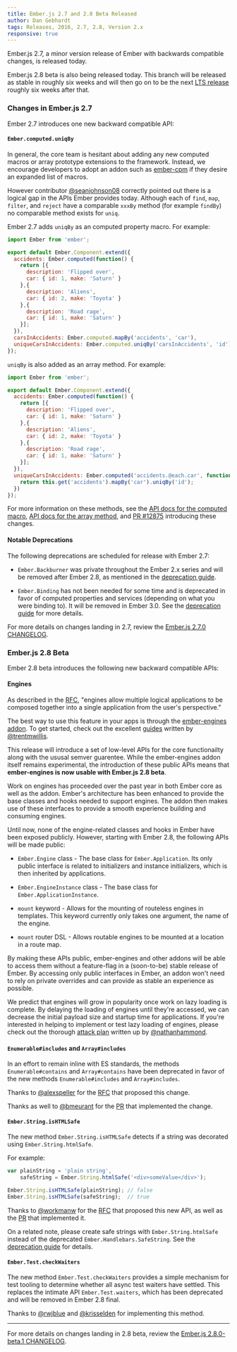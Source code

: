 ```yaml
---
title: Ember.js 2.7 and 2.8 Beta Released
author: Dan Gebhardt
tags: Releases, 2016, 2.7, 2.8, Version 2.x
responsive: true
---
```


Ember.js 2.7, a minor version release of Ember with backwards compatible
changes, is released today.

Ember.js 2.8 beta is also being released today. This branch will be released as
stable in roughly six weeks and will then go on to be the next [LTS release](/blog/2016/02/25/announcing-embers-first-lts.html)
roughly six weeks after that.

### Changes in Ember.js 2.7

Ember 2.7 introduces one new backward compatible API:

#### `Ember.computed.uniqBy`

In general, the core team is hesitant about adding any new computed macros
or array prototype extensions to the framework. Instead, we encourage developers
to adopt an addon such as [ember-cpm](https://github.com/cibernox/ember-cpm)
if they desire an expanded list of macros.

However contributor [@seanjohnson08](https://github.com/seanjohnson08) correctly
pointed out there is a logical gap in the APIs Ember provides today. Although
each of `find`, `map`, `filter`, and `reject` have a comparable `xxxBy` method
(for example `findBy`) no comparable method exists for `uniq`.

Ember 2.7 adds `uniqBy` as an computed property macro. For example:

```js
import Ember from 'ember';

export default Ember.Component.extend({
  accidents: Ember.computed(function() {
    return [{
      description: 'Flipped over',
      car: { id: 1, make: 'Saturn' }
    },{
      description: 'Aliens',
      car: { id: 2, make: 'Toyota' }
    },{
      description: 'Road rage',
      car: { id: 1, make: 'Saturn' }
    }];
  }),
  carsInAccidents: Ember.computed.mapBy('accidents', 'car'),
  uniqueCarsInAccidents: Ember.computed.uniqBy('carsInAccidents', 'id')
});
```

`uniqBy` is also added as an array method. For example:

```js
import Ember from 'ember';

export default Ember.Component.extend({
  accidents: Ember.computed(function() {
    return [{
      description: 'Flipped over',
      car: { id: 1, make: 'Saturn' }
    },{
      description: 'Aliens',
      car: { id: 2, make: 'Toyota' }
    },{
      description: 'Road rage',
      car: { id: 1, make: 'Saturn' }
    }];
  }),
  uniqueCarsInAccidents: Ember.computed('accidents.@each.car', function() {
    return this.get('accidents').mapBy('car').uniqBy('id');
  })
});
```

For more information on these methods, see the [API docs for the computed
macro](http://emberjs.com/api/classes/Ember.computed.html#method_uniqBy), [API
docs for the array
method](http://emberjs.com/api/classes/Ember.Array.html#method_uniqBy), and
[PR #12875](https://github.com/emberjs/ember.js/pull/12875) introducing these
changes.

#### Notable Deprecations

The following deprecations are scheduled for release with Ember 2.7:

* `Ember.Backburner` was private throughout the Ember 2.x series and will be
  removed after Ember 2.8, as mentioned in the
  [deprecation guide](http://emberjs.com/deprecations/v2.x/#toc_ember-backburner).

* `Ember.Binding` has not been needed for some time and is deprecated in favor
  of computed properties and services (depending on what you were binding to).
  It will be removed in Ember 3.0. See the
  [deprecation guide](http://emberjs.com/deprecations/v2.x/#toc_ember-binding)
  for more details.

For more details on changes landing in 2.7, review the
[Ember.js 2.7.0 CHANGELOG](https://github.com/emberjs/ember.js/blob/v2.7.0/CHANGELOG.md).

### Ember.js 2.8 Beta

Ember 2.8 beta introduces the following new backward compatible APIs:

#### Engines

As described in the [RFC](https://github.com/emberjs/rfcs/pull/10), "engines
allow multiple logical applications to be composed together into a single
application from the user's perspective."

The best way to use this feature in your apps is through the [ember-engines addon](http://github.com/dgeb/ember-engines).
To get started, check out the excellent [guides](https://github.com/dgeb/ember-engines/blob/master/guides/01-introduction.md)
written by [@trentmwillis](https://github.com/trentmwillis).

This release will introduce a set of low-level APIs for the core functionailty
along with the ususal semver guarentee. While the ember-engines addon itself
remains experimental, the introduction of these public APIs means that **ember-engines
is now usable with Ember.js 2.8 beta**.

Work on engines has proceeded over the past year in both Ember core as well as
the addon. Ember's architecture has been enhanced to provide the base classes
and hooks needed to support engines. The addon then makes use of these interfaces
to provide a smooth experience building and consuming engines.

Until now, none of the engine-related classes and hooks in Ember have been
exposed publicly. However, starting with Ember 2.8, the following APIs will be
made public:

* `Ember.Engine` class - The base class for `Ember.Application`. Its only public
  interface is related to initializers and instance initializers, which is
  then inherited by applications.

* `Ember.EngineInstance` class - The base class for `Ember.ApplicationInstance`.

* `mount` keyword - Allows for the mounting of routeless engines in templates.
  This keyword currently only takes one argument, the name of the engine.

* `mount` router DSL - Allows routable engines to be mounted at a location in
  a route map.

By making these APIs public, ember-engines and other addons will be able to
access them without a feature-flag in a (soon-to-be) stable release of Ember. By
accessing only public interfaces in Ember, an addon won't need to rely on
private overrides and can provide as stable an experience as possible.

We predict that engines will grow in popularity once work on lazy loading is
complete. By delaying the loading of engines until they're accessed, we can
decrease the initial payload size and startup time for applications. If you're
interested in helping to implement or test lazy loading of engines, please check
out the thorough [attack plan](https://github.com/dgeb/ember-engines/issues/154)
written up by [@nathanhammond](https://github.com/nathanhammond).

#### `Enumerable#includes` and `Array#includes`

In an effort to remain inline with ES standards, the methods
`Enumerable#contains` and `Array#contains` have been deprecated in favor of the
new methods `Enumerable#includes` and `Array#includes`.

Thanks to [@alexspeller](https://github.com/alexspeller) for the [RFC](https://github.com/emberjs/rfcs/blob/master/text/0136-contains-to-includes.md)
that proposed this change.

Thanks as well to [@bmeurant](https://github.com/bmeurant) for the
[PR](https://github.com/emberjs/ember.js/pull/13553) that implemented the change.

#### `Ember.String.isHTMLSafe`

The new method `Ember.String.isHTMLSafe` detects if a string was decorated using
`Ember.String.htmlSafe`.

For example:

```javascript
var plainString = 'plain string',
    safeString = Ember.String.htmlSafe('<div>someValue</div>');

Ember.String.isHTMLSafe(plainString); // false
Ember.String.isHTMLSafe(safeString);  // true
```

Thanks to [@workmanw](https://github.com/workmanw) for the
[RFC](https://github.com/emberjs/rfcs/pull/139) that proposed this new API, as
well as the [PR](https://github.com/emberjs/ember.js/pull/13666) that
implemented it.

On a related note, please create safe strings with `Ember.String.htmlSafe`
instead of the deprecated `Ember.Handlebars.SafeString`. See the [deprecation
guide](http://emberjs.com/deprecations/v2.x/#toc_use-ember-string-htmlsafe-over-ember-handlebars-safestring)
for details.

#### `Ember.Test.checkWaiters`

The new method `Ember.Test.checkWaiters` provides a simple mechanism for test
tooling to determine whether all async test waiters have settled. This replaces
the intimate API `Ember.Test.waiters`, which has been deprecated and will be
removed in Ember 2.8 final.

Thanks to [@rwjblue](https://github.com/rwjblue) and
[@krisselden](https://github.com/krisselden) for implementing this method.

----

For more details on changes landing in 2.8 beta, review the
[Ember.js 2.8.0-beta.1 CHANGELOG](https://github.com/emberjs/ember.js/blob/v2.8.0-beta.1/CHANGELOG.md).
